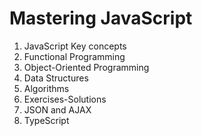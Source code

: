 # Mastering JavaScript

1. JavaScript Key concepts
2. Functional Programming
3. Object-Oriented Programming
4. Data Structures
5. Algorithms
6. Exercises-Solutions
7. JSON and AJAX
8. TypeScript